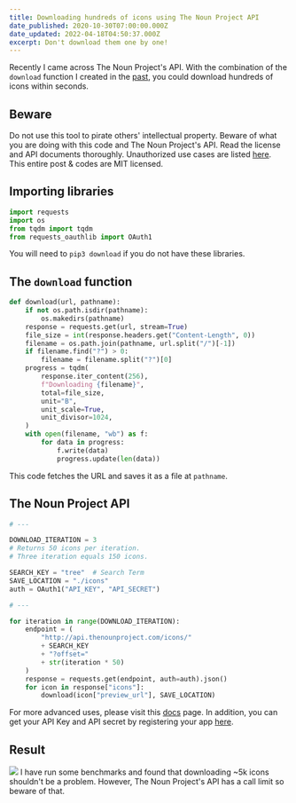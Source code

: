 ```yaml
---
title: Downloading hundreds of icons using The Noun Project API
date_published: 2020-10-30T07:00:00.000Z
date_updated: 2022-04-18T04:50:37.000Z
excerpt: Don't download them one by one!
---
```


Recently I came across The Noun Project's API. With the combination of the `download` function I created in the [past](https://blog.chosunghyun.com/kr-backup-with-rss/), you could download hundreds of icons within seconds.

## Beware

Do not use this tool to pirate others' intellectual property. Beware of what you are doing with this code and The Noun Project's API. Read the license and API documents thoroughly. Unauthorized use cases are listed [here](https://api.thenounproject.com/getting_started.html#unacceptable-uses). This entire post & codes are MIT licensed.

## Importing libraries

```python
import requests
import os
from tqdm import tqdm
from requests_oauthlib import OAuth1
```

You will need to `pip3 download` if you do not have these libraries.

## The `download` function

```python
def download(url, pathname):
    if not os.path.isdir(pathname):
        os.makedirs(pathname)
    response = requests.get(url, stream=True)
    file_size = int(response.headers.get("Content-Length", 0))
    filename = os.path.join(pathname, url.split("/")[-1])
    if filename.find("?") > 0:
        filename = filename.split("?")[0]
    progress = tqdm(
        response.iter_content(256),
        f"Downloading {filename}",
        total=file_size,
        unit="B",
        unit_scale=True,
        unit_divisor=1024,
    )
    with open(filename, "wb") as f:
        for data in progress:
            f.write(data)
            progress.update(len(data))
```

This code fetches the URL and saves it as a file at `pathname`.

## The Noun Project API

```python
# ---

DOWNLOAD_ITERATION = 3
# Returns 50 icons per iteration.
# Three iteration equals 150 icons.

SEARCH_KEY = "tree"  # Search Term
SAVE_LOCATION = "./icons"
auth = OAuth1("API_KEY", "API_SECRET")

# ---

for iteration in range(DOWNLOAD_ITERATION):
    endpoint = (
        "http://api.thenounproject.com/icons/"
        + SEARCH_KEY
        + "?offset="
        + str(iteration * 50)
    )
    response = requests.get(endpoint, auth=auth).json()
    for icon in response["icons"]:
        download(icon["preview_url"], SAVE_LOCATION)
```

For more advanced uses, please visit this [docs](https://api.thenounproject.com/documentation.html) page. In addition, you can get your API Key and API secret by registering your app [here](https://thenounproject.com/developers/apps/).

## Result

![](https://blog.chosunghyun.com/content/images/2020/10/icons.png)
I have run some benchmarks and found that downloading ~5k icons shouldn't be a problem. However, The Noun Project's API has a call limit so beware of that.
